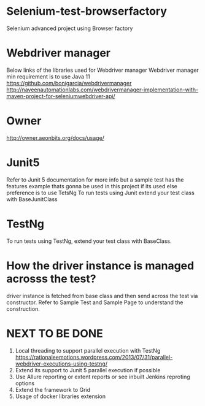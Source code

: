 # Selenium-test-browserfactory
Selenium advanced project using Browser factory

# Webdriver manager
Below links of the libraries used for Webdriver manager
Webdriver manager min requirement is to use Java 11
https://github.com/bonigarcia/webdrivermanager
http://naveenautomationlabs.com/webdrivermanager-implementation-with-maven-project-for-seleniumwebdriver-api/

# Owner 
http://owner.aeonbits.org/docs/usage/

# Junit5
Refer to Junit 5 documentation for more info but a sample test has the features example thats gonna be used in this 
project if its used else preference is to use TetsNg
To run tests using Junit extend your test class with BaseJunitClass

# TestNg
To run tests using TestNg, extend your test class with BaseClass.

# How the driver instance is managed acrosss the test?
driver instance is fetched from base class and then send across the test via constructor.
Refer to Sample Test and Sample Page to understand the construction.

# NEXT TO BE DONE
1. Local threading to support parallel execution with TestNg
https://rationaleemotions.wordpress.com/2013/07/31/parallel-webdriver-executions-using-testng/
2. Extend its support to Junit 5 parallel execution if possible
3. Use Allure reporting or extent reports or see inbuilt Jenkins reproting options
4. Extend the framework to Grid
5. Usage of docker libraries extension